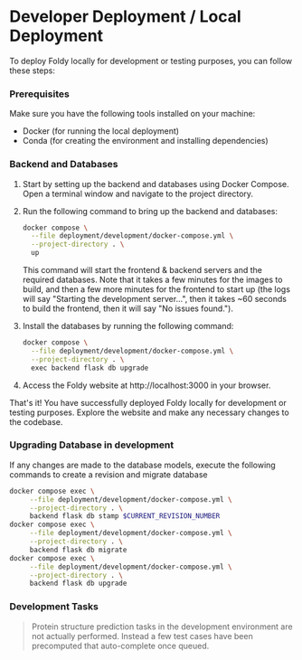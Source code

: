 
# Developer Deployment / Local Deployment

To deploy Foldy locally for development or testing purposes, you can follow these steps:

### Prerequisites

Make sure you have the following tools installed on your machine:

- Docker (for running the local deployment)
- Conda (for creating the environment and installing dependencies)

### Backend and Databases

1. Start by setting up the backend and databases using Docker Compose. Open a terminal window and navigate to the project directory.

2. Run the following command to bring up the backend and databases:

   ```bash
   docker compose \
     --file deployment/development/docker-compose.yml \
     --project-directory . \
     up
   ```

    This command will start the frontend & backend servers and the required databases. Note that it takes a few minutes for the images to build, and then a few more minutes for the frontend to start up (the logs will say "Starting the development server...", then it takes ~60 seconds to build the frontend, then it will say "No issues found.").

4. Install the databases by running the following command:

   ```bash
   docker compose \
     --file deployment/development/docker-compose.yml \
     --project-directory . \
     exec backend flask db upgrade
   ```

5. Access the Foldy website at http://localhost:3000 in your browser.

That's it! You have successfully deployed Foldy locally for development or testing purposes. Explore the website and make any necessary changes to the codebase.


### Upgrading Database in development

If any changes are made to the database models, execute the following commands to create a revision and migrate database

```bash
docker compose exec \
     --file deployment/development/docker-compose.yml \
     --project-directory . \
     backend flask db stamp $CURRENT_REVISION_NUMBER
docker compose exec \
     --file deployment/development/docker-compose.yml \
     --project-directory . \
     backend flask db migrate
docker compose exec \
     --file deployment/development/docker-compose.yml \
     --project-directory . \
     backend flask db upgrade
```

### Development Tasks

> Protein structure prediction tasks in the development environment are not actually performed.
> Instead a few test cases have been precomputed that auto-complete once queued.